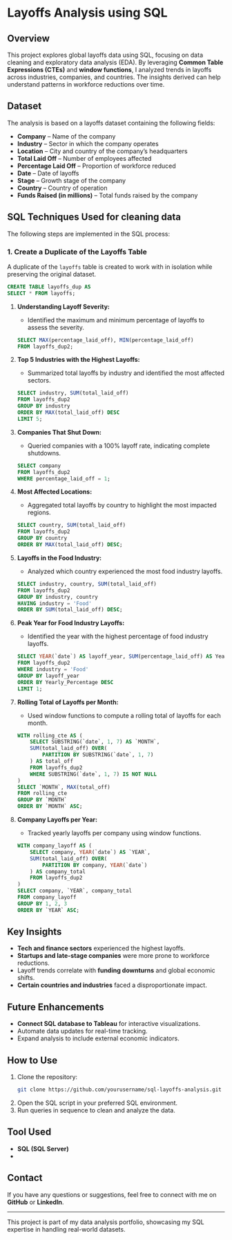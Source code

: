 
# Layoffs Analysis using SQL

## Overview

This project explores global layoffs data using SQL, focusing on data cleaning and exploratory data analysis (EDA). By leveraging **Common Table Expressions (CTEs)** and **window functions**, I analyzed trends in layoffs across industries, companies, and countries. The insights derived can help understand patterns in workforce reductions over time.

## Dataset

The analysis is based on a layoffs dataset containing the following fields:

- **Company** – Name of the company
- **Industry** – Sector in which the company operates
- **Location** – City and country of the company’s headquarters
- **Total Laid Off** – Number of employees affected
- **Percentage Laid Off** – Proportion of workforce reduced
- **Date** – Date of layoffs
- **Stage** – Growth stage of the company
- **Country** – Country of operation
- **Funds Raised (in millions)** – Total funds raised by the company

## SQL Techniques Used for cleaning data
The following steps are implemented in the SQL process:

### 1. **Create a Duplicate of the Layoffs Table**
   A duplicate of the `layoffs` table is created to work with in isolation while preserving the original dataset.
   ```sql
   CREATE TABLE layoffs_dup AS
   SELECT * FROM layoffs;
  ```
  


1. **Understanding Layoff Severity:**

   - Identified the maximum and minimum percentage of layoffs to assess the severity.

   ```sql
   SELECT MAX(percentage_laid_off), MIN(percentage_laid_off)
   FROM layoffs_dup2;
   ```

2. **Top 5 Industries with the Highest Layoffs:**

   - Summarized total layoffs by industry and identified the most affected sectors.

   ```sql
   SELECT industry, SUM(total_laid_off)
   FROM layoffs_dup2
   GROUP BY industry
   ORDER BY MAX(total_laid_off) DESC
   LIMIT 5;
   ```

3. **Companies That Shut Down:**

   - Queried companies with a 100% layoff rate, indicating complete shutdowns.

   ```sql
   SELECT company
   FROM layoffs_dup2
   WHERE percentage_laid_off = 1;
   ```

4. **Most Affected Locations:**

   - Aggregated total layoffs by country to highlight the most impacted regions.

   ```sql
   SELECT country, SUM(total_laid_off)
   FROM layoffs_dup2
   GROUP BY country
   ORDER BY MAX(total_laid_off) DESC;
   ```

5. **Layoffs in the Food Industry:**

   - Analyzed which country experienced the most food industry layoffs.

   ```sql
   SELECT industry, country, SUM(total_laid_off)
   FROM layoffs_dup2
   GROUP BY industry, country
   HAVING industry = 'Food'
   ORDER BY SUM(total_laid_off) DESC;
   ```

6. **Peak Year for Food Industry Layoffs:**

   - Identified the year with the highest percentage of food industry layoffs.

   ```sql
   SELECT YEAR(`date`) AS layoff_year, SUM(percentage_laid_off) AS Yearly_Percentage
   FROM layoffs_dup2
   WHERE industry = 'Food'
   GROUP BY layoff_year
   ORDER BY Yearly_Percentage DESC
   LIMIT 1;
   ```

7. **Rolling Total of Layoffs per Month:**

   - Used window functions to compute a rolling total of layoffs for each month.

   ```sql
   WITH rolling_cte AS (
       SELECT SUBSTRING(`date`, 1, 7) AS `MONTH`,
       SUM(total_laid_off) OVER(
           PARTITION BY SUBSTRING(`date`, 1, 7)
       ) AS total_off
       FROM layoffs_dup2
       WHERE SUBSTRING(`date`, 1, 7) IS NOT NULL
   )
   SELECT `MONTH`, MAX(total_off)
   FROM rolling_cte
   GROUP BY `MONTH`
   ORDER BY `MONTH` ASC;
   ```

8. **Company Layoffs per Year:**

   - Tracked yearly layoffs per company using window functions.

   ```sql
   WITH company_layoff AS (
       SELECT company, YEAR(`date`) AS `YEAR`,
       SUM(total_laid_off) OVER(
           PARTITION BY company, YEAR(`date`)
       ) AS company_total
       FROM layoffs_dup2
   )
   SELECT company, `YEAR`, company_total
   FROM company_layoff
   GROUP BY 1, 2, 3
   ORDER BY `YEAR` ASC;
   ```

## Key Insights

- **Tech and finance sectors** experienced the highest layoffs.
- **Startups and late-stage companies** were more prone to workforce reductions.
- Layoff trends correlate with **funding downturns** and global economic shifts.
- **Certain countries and industries** faced a disproportionate impact.

## Future Enhancements

- **Connect SQL database to Tableau** for interactive visualizations.
- Automate data updates for real-time tracking.
- Expand analysis to include external economic indicators.

## How to Use

1. Clone the repository:
   ```bash
   git clone https://github.com/yourusername/sql-layoffs-analysis.git
   ```
2. Open the SQL script in your preferred SQL environment.
3. Run queries in sequence to clean and analyze the data.

## Tool Used

- **SQL  (SQL Server)**
- 

## Contact

If you have any questions or suggestions, feel free to connect with me on **GitHub** or **LinkedIn**.

---

This project is part of my data analysis portfolio, showcasing my SQL expertise in handling real-world datasets.

